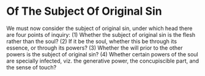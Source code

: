 # Of The Subject Of Original Sin

We must now consider the subject of original sin, under which head there are four points of inquiry:
(1) Whether the subject of original sin is the flesh rather than the soul?
(2) If it be the soul, whether this be through its essence, or through its powers?
(3) Whether the will prior to the other powers is the subject of original sin?
(4) Whether certain powers of the soul are specially infected, viz. the generative power, the concupiscible part, and the sense of touch?